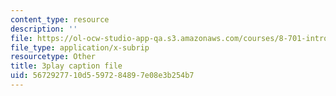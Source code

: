 ```yaml
---
content_type: resource
description: ''
file: https://ol-ocw-studio-app-qa.s3.amazonaws.com/courses/8-701-introduction-to-nuclear-and-particle-physics-fall-2020/5672927710d5597284897e08e3b254b7_8-HU6SwL9jo.vtt
file_type: application/x-subrip
resourcetype: Other
title: 3play caption file
uid: 56729277-10d5-5972-8489-7e08e3b254b7
---
```

